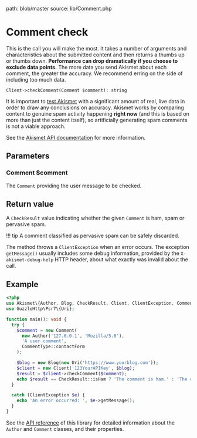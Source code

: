 path: blob/master
source: lib/Comment.php

# Comment check
This is the call you will make the most. It takes a number of arguments and characteristics about the submitted content
and then returns a thumbs up or thumbs down. **Performance can drop dramatically if you choose to exclude data points.**
The more data you send Akismet about each comment, the greater the accuracy. We recommend erring on the side of including too much data.

```
Client->checkComment(Comment $comment): string
```

It is important to [test Akismet](../advanced/testing.md) with a significant amount of real, live data in order to draw any conclusions on accuracy.
Akismet works by comparing content to genuine spam activity happening **right now** (and this is based on more than just the content itself),
so artificially generating spam comments is not a viable approach.

See the [Akismet API documentation](https://akismet.com/development/api/#comment-check) for more information.

## Parameters

### Comment **$comment**
The `Comment` providing the user message to be checked.

## Return value
A `CheckResult` value indicating whether the given `Comment` is ham, spam or pervasive spam.

!!! tip
    A comment classified as pervasive spam can be safely discarded.

The method throws a `ClientException` when an error occurs.
The exception `getMessage()` usually includes some debug information, provided by the `X-akismet-debug-help` HTTP header, about what exactly was invalid about the call.

## Example

```php
<?php
use Akismet\{Author, Blog, CheckResult, Client, ClientException, Comment, CommentType};
use GuzzleHttp\Psr7\{Uri};

function main(): void {
  try {
    $comment = new Comment(
      new Author('127.0.0.1', 'Mozilla/5.0'),
      'A user comment',
      CommentType::contactForm
    );

    $blog = new Blog(new Uri('https://www.yourblog.com'));
    $client = new Client('123YourAPIKey', $blog);
    $result = $client->checkComment($comment);
    echo $result == CheckResult::isHam ? 'The comment is ham.' : 'The comment is spam.';
  }

  catch (ClientException $e) {
    echo 'An error occurred: ', $e->getMessage();
  }
}
```

See the [API reference](https://dev.belin.io/akismet.php/api) of this library for detailed information about the `Author` and `Comment` classes, and their properties.
